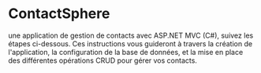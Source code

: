 # ContactSphere
 une application de gestion de contacts avec ASP.NET MVC (C#), suivez les étapes ci-dessous. Ces instructions vous guideront à travers la création de l'application, la configuration de la base de données, et la mise en place des différentes opérations CRUD  pour gérer vos contacts.
